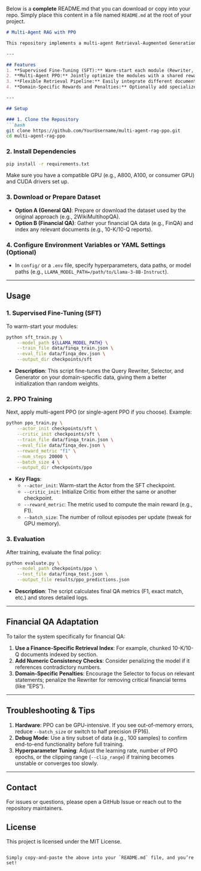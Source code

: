 Below is a **complete** README.md that you can download or copy into your repo. Simply place this content in a file named `README.md` at the root of your project.

```markdown
# Multi-Agent RAG with PPO

This repository implements a multi-agent Retrieval-Augmented Generation (RAG) system using **Proximal Policy Optimization (PPO)** on top of a pretrained LLM (e.g., Llama-3-8B-Instruct). The goal is to optimize multiple modules (e.g., Query Rewriter, Document Selector, Answer Generator) cooperatively for question-answering tasks, possibly extended to specialized domains like **financial QA**.

---

## Features
1. **Supervised Fine-Tuning (SFT):** Warm-start each module (Rewriter, Selector, Generator) on domain-specific or general QA pairs.  
2. **Multi-Agent PPO:** Jointly optimize the modules with a shared reward signal (e.g., F1 score).  
3. **Flexible Retrieval Pipeline:** Easily integrate different document indexes (e.g., financial reports, general corpora).  
4. **Domain-Specific Rewards and Penalties:** Optionally add specialized constraints (e.g., numeric correctness checks for financial QA).

---

## Setup

### 1. Clone the Repository
```bash
git clone https://github.com/YourUsername/multi-agent-rag-ppo.git
cd multi-agent-rag-ppo
```

### 2. Install Dependencies
```bash
pip install -r requirements.txt
```
Make sure you have a compatible GPU (e.g., A800, A100, or consumer GPU) and CUDA drivers set up.

### 3. Download or Prepare Dataset
- **Option A (General QA)**: Prepare or download the dataset used by the original approach (e.g., 2WikiMultihopQA).  
- **Option B (Financial QA)**: Gather your financial QA data (e.g., FinQA) and index any relevant documents (e.g., 10-K/10-Q reports).

### 4. Configure Environment Variables or YAML Settings (Optional)
- In `config/` or a `.env` file, specify hyperparameters, data paths, or model paths (e.g., `LLAMA_MODEL_PATH=/path/to/Llama-3-8B-Instruct`).

---

## Usage

### 1. Supervised Fine-Tuning (SFT)
To warm-start your modules:
```bash
python sft_train.py \
    --model_path ${LLAMA_MODEL_PATH} \
    --train_file data/finqa_train.json \
    --eval_file data/finqa_dev.json \
    --output_dir checkpoints/sft
```
- **Description**: This script fine-tunes the Query Rewriter, Selector, and Generator on your domain-specific data, giving them a better initialization than random weights.

### 2. PPO Training
Next, apply multi-agent PPO (or single-agent PPO if you choose). Example:
```bash
python ppo_train.py \
    --actor_init checkpoints/sft \
    --critic_init checkpoints/sft \
    --train_file data/finqa_train.json \
    --eval_file data/finqa_dev.json \
    --reward_metric "f1" \
    --num_steps 20000 \
    --batch_size 4 \
    --output_dir checkpoints/ppo
```
- **Key Flags**:
  - `--actor_init`: Warm-start the Actor from the SFT checkpoint.
  - `--critic_init`: Initialize Critic from either the same or another checkpoint.
  - `--reward_metric`: The metric used to compute the main reward (e.g., F1).
  - `--batch_size`: The number of rollout episodes per update (tweak for GPU memory).

### 3. Evaluation
After training, evaluate the final policy:
```bash
python evaluate.py \
    --model_path checkpoints/ppo \
    --test_file data/finqa_test.json \
    --output_file results/ppo_predictions.json
```
- **Description**: The script calculates final QA metrics (F1, exact match, etc.) and stores detailed logs.

---

## Financial QA Adaptation
To tailor the system specifically for financial QA:
1. **Use a Finance-Specific Retrieval Index**: For example, chunked 10-K/10-Q documents indexed by section.  
2. **Add Numeric Consistency Checks**: Consider penalizing the model if it references contradictory numbers.  
3. **Domain-Specific Penalties**: Encourage the Selector to focus on relevant statements; penalize the Rewriter for removing critical financial terms (like “EPS”).

---

## Troubleshooting & Tips
1. **Hardware**: PPO can be GPU-intensive. If you see out-of-memory errors, reduce `--batch_size` or switch to half precision (FP16).  
2. **Debug Mode**: Use a tiny subset of data (e.g., 100 samples) to confirm end-to-end functionality before full training.  
3. **Hyperparameter Tuning**: Adjust the learning rate, number of PPO epochs, or the clipping range (`--clip_range`) if training becomes unstable or converges too slowly.

---

## Contact
For issues or questions, please open a GitHub Issue or reach out to the repository maintainers.

## License
This project is licensed under the MIT License.
```

Simply copy-and-paste the above into your `README.md` file, and you’re set!
